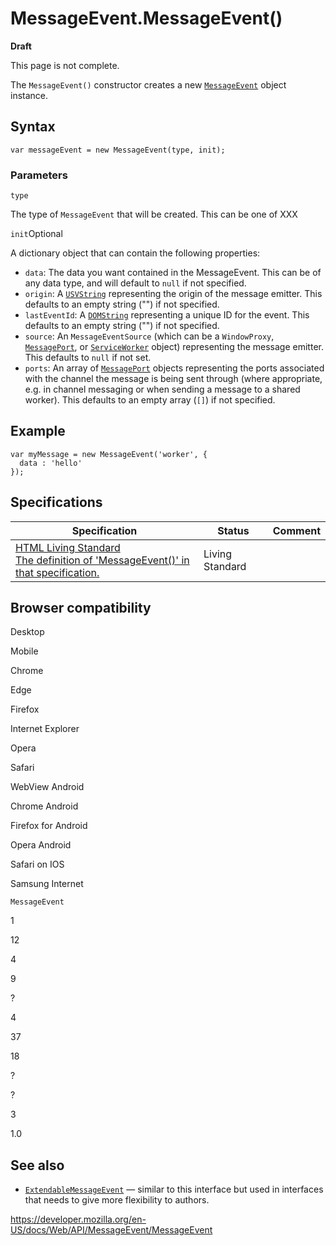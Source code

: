 # MessageEvent.MessageEvent()

**Draft**

This page is not complete.

The `MessageEvent()` constructor creates a new [`MessageEvent`](../messageevent) object instance.

## Syntax

    var messageEvent = new MessageEvent(type, init);

### Parameters

`type`

The type of `MessageEvent` that will be created. This can be one of XXX

`init`<span class="badge inline optional">Optional</span>

A dictionary object that can contain the following properties:

- `data`: The data you want contained in the MessageEvent. This can be of any data type, and will default to `null` if not specified.
- `origin`: A [`USVString`](../usvstring) representing the origin of the message emitter. This defaults to an empty string ("") if not specified.
- `lastEventId`: A [`DOMString`](../domstring) representing a unique ID for the event. This defaults to an empty string ("") if not specified.
- `source`: An `MessageEventSource` (which can be a <span class="page-not-created">`WindowProxy`</span>, [`MessagePort`](../messageport), or [`ServiceWorker`](../serviceworker) object) representing the message emitter. This defaults to `null` if not set.
- `ports`: An array of [`MessagePort`](../messageport) objects representing the ports associated with the channel the message is being sent through (where appropriate, e.g. in channel messaging or when sending a message to a shared worker). This defaults to an empty array (`[]`) if not specified.

## Example

    var myMessage = new MessageEvent('worker', {
      data : 'hello'
    });

## Specifications

<table><thead><tr class="header"><th>Specification</th><th>Status</th><th>Comment</th></tr></thead><tbody><tr class="odd"><td><a href="https://html.spec.whatwg.org/multipage/#dom-event-constructor">HTML Living Standard<br />
<span class="small">The definition of 'MessageEvent()' in that specification.</span></a></td><td><span class="spec-living">Living Standard</span></td><td></td></tr></tbody></table>

## Browser compatibility

Desktop

Mobile

Chrome

Edge

Firefox

Internet Explorer

Opera

Safari

WebView Android

Chrome Android

Firefox for Android

Opera Android

Safari on IOS

Samsung Internet

`MessageEvent`

1

12

4

9

?

4

37

18

?

?

3

1.0

## See also

- [`ExtendableMessageEvent`](../extendablemessageevent) — similar to this interface but used in interfaces that needs to give more flexibility to authors.

<a href="https://developer.mozilla.org/en-US/docs/Web/API/MessageEvent/MessageEvent" class="_attribution-link">https://developer.mozilla.org/en-US/docs/Web/API/MessageEvent/MessageEvent</a>
